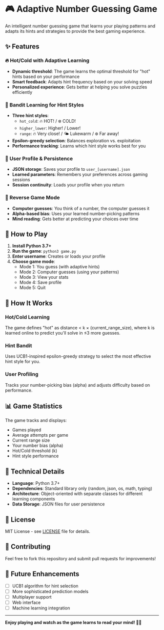 # 🎮 Adaptive Number Guessing Game

An intelligent number guessing game that learns your playing patterns and adapts its hints and strategies to provide the best gaming experience.

## ✨ Features

### 🔥 Hot/Cold with Adaptive Learning
- **Dynamic threshold**: The game learns the optimal threshold for "hot" hints based on your performance
- **Smart feedback**: Adapts hint frequency based on your solving speed
- **Personalized experience**: Gets better at helping you solve puzzles efficiently

### 🎲 Bandit Learning for Hint Styles
- **Three hint styles**:
  - `hot_cold`: 🔥 HOT! / ❄️ COLD!
  - `higher_lower`: Higher! / Lower!
  - `range`: 🔥 Very close! / 🌤️ Lukewarm / ❄️ Far away!
- **Epsilon-greedy selection**: Balances exploration vs. exploitation
- **Performance tracking**: Learns which hint style works best for you

### 💾 User Profile & Persistence
- **JSON storage**: Saves your profile to `user_[username].json`
- **Learned parameters**: Remembers your preferences across gaming sessions
- **Session continuity**: Loads your profile when you return

### 🤖 Reverse Game Mode
- **Computer guesses**: You think of a number, the computer guesses it
- **Alpha-based bias**: Uses your learned number-picking patterns
- **Mind reading**: Gets better at predicting your choices over time

## 🚀 How to Play

1. **Install Python 3.7+**
2. **Run the game**: `python3 game.py`
3. **Enter username**: Creates or loads your profile
4. **Choose game mode**:
   - Mode 1: You guess (with adaptive hints)
   - Mode 2: Computer guesses (using your patterns)
   - Mode 3: View your stats
   - Mode 4: Save profile
   - Mode 5: Quit

## 🧠 How It Works

### Hot/Cold Learning
The game defines "hot" as distance < k × (current_range_size), where k is learned online to predict you'll solve in ≤3 more guesses.

### Hint Bandit
Uses UCB1-inspired epsilon-greedy strategy to select the most effective hint style for you.

### User Profiling
Tracks your number-picking bias (alpha) and adjusts difficulty based on performance.

## 📊 Game Statistics

The game tracks and displays:
- Games played
- Average attempts per game
- Current range size
- Your number bias (alpha)
- Hot/Cold threshold (k)
- Hint style performance

## 🔧 Technical Details

- **Language**: Python 3.7+
- **Dependencies**: Standard library only (random, json, os, math, typing)
- **Architecture**: Object-oriented with separate classes for different learning components
- **Data Storage**: JSON files for user persistence

## 📝 License

MIT License - see [LICENSE](LICENSE) file for details.

## 🤝 Contributing

Feel free to fork this repository and submit pull requests for improvements!

## 🎯 Future Enhancements

- [ ] UCB1 algorithm for hint selection
- [ ] More sophisticated prediction models
- [ ] Multiplayer support
- [ ] Web interface
- [ ] Machine learning integration

---

**Enjoy playing and watch as the game learns to read your mind! 🧠✨**
